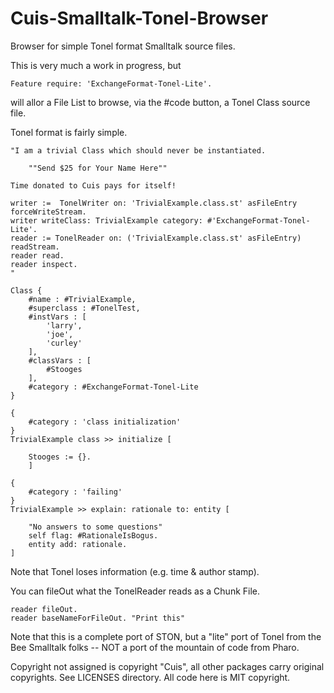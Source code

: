 # Cuis-Smalltalk-Tonel-Browser
Browser for simple Tonel format Smalltalk source files.

This is very much a work in progress, but
````Smalltalk
Feature require: 'ExchangeFormat-Tonel-Lite'.
````
will allor a File List to browse, via the #code button, a Tonel Class source file.  

Tonel format is fairly simple.
````
"I am a trivial Class which should never be instantiated.

	""Send $25 for Your Name Here""
	
Time donated to Cuis pays for itself!

writer :=  TonelWriter on: 'TrivialExample.class.st' asFileEntry forceWriteStream.
writer writeClass: TrivialExample category: #'ExchangeFormat-Tonel-Lite'.
reader := TonelReader on: ('TrivialExample.class.st' asFileEntry) readStream.
reader read.
reader inspect.
"

Class {
	#name : #TrivialExample,
	#superclass : #TonelTest,
	#instVars : [
		'larry',
		'joe',
		'curley'
	],
	#classVars : [
		#Stooges
	],
	#category : #ExchangeFormat-Tonel-Lite
}

{
	#category : 'class initialization'
}
TrivialExample class >> initialize [

	Stooges := {}.
	]

{
	#category : 'failing'
}
TrivialExample >> explain: rationale to: entity [

	"No answers to some questions"
	self flag: #RationaleIsBogus.
	entity add: rationale.
]

````

Note that Tonel loses information (e.g. time & author stamp).

You can fileOut what the TonelReader reads as a Chunk File.

````Smalltalk
reader fileOut.
reader baseNameForFileOut. "Print this"
````

Note that this is a complete port of STON,
but a "lite" port of Tonel from the Bee Smalltalk folks --
NOT a port of the mountain of code from Pharo.  

Copyright not assigned is copyright "Cuis",
all other packages carry original copyrights.
See LICENSES directory.
All code here is MIT copyright.
